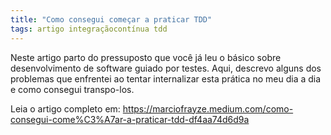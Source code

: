```yaml
---
title: "Como consegui começar a praticar TDD"
tags: artigo integraçãocontínua tdd
---
```


Neste artigo parto do pressuposto que você já leu o básico sobre desenvolvimento de software guiado por testes. Aqui, descrevo alguns dos problemas que enfrentei ao tentar internalizar esta prática no meu dia a dia e como consegui transpo-los.

Leia o artigo completo em: https://marciofrayze.medium.com/como-consegui-come%C3%A7ar-a-praticar-tdd-df4aa74d6d9a
